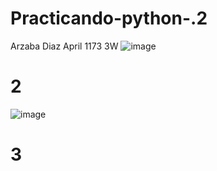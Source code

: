# Practicando-python-.2
Arzaba Diaz April 1173 3W
![image](https://github.com/user-attachments/assets/657992d0-6465-4c76-a4d3-8a165a2944fa)
# 2
![image](https://github.com/user-attachments/assets/a02e2e26-00c9-41b8-8240-3f92565574c5)
# 3
